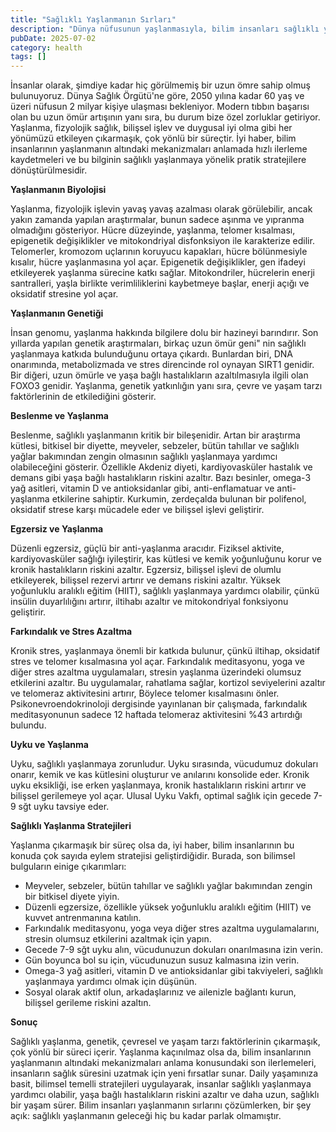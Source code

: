 ```yaml
---
title: "Sağlıklı Yaşlanmanın Sırları"
description: "Dünya nüfusunun yaşlanmasıyla, bilim insanları sağlıklı yaşlanmanın sırlarını çöçözmek için çalışıy..."
pubDate: 2025-07-02
category: health
tags: []
---
```


İnsanlar olarak, şimdiye kadar hiç görülmemiş bir uzun ömre sahip olmuş bulunuyoruz. Dünya Sağlık Örgütü'ne göre, 2050 yılına kadar 60 yaş ve üzeri nüfusun 2 milyar kişiye ulaşması bekleniyor. Modern tıbbın başarısı olan bu uzun ömür artışının yanı sıra, bu durum bize özel zorluklar getiriyor. Yaşlanma, fizyolojik sağlık, bilişsel işlev ve duygusal iyi olma gibi her yönümüzü etkileyen çıkarmaşık, çok yönlü bir süreçtir. İyi haber, bilim insanlarının yaşlanmanın altındaki mekanizmaları anlamada hızlı ilerleme kaydetmeleri ve bu bilginin sağlıklı yaşlanmaya yönelik pratik stratejilere dönüştürülmesidir.

**Yaşlanmanın Biyolojisi**

Yaşlanma, fizyolojik işlevin yavaş yavaş azalması olarak görülebilir, ancak yakın zamanda yapılan araştırmalar, bunun sadece aşınma ve yıpranma olmadığını gösteriyor. Hücre düzeyinde, yaşlanma, telomer kısalması, epigenetik değişiklikler ve mitokondriyal disfonksiyon ile karakterize edilir. Telomerler, kromozom uçlarının koruyucu kapakları, hücre bölünmesiyle kısalır, hücre yaşlanmasına yol açar. Epigenetik değişiklikler, gen ifadeyi etkileyerek yaşlanma sürecine katkı sağlar. Mitokondriler, hücrelerin enerji santralleri, yaşla birlikte verimliliklerini kaybetmeye başlar, enerji açığı ve oksidatif stresine yol açar.

**Yaşlanmanın Genetiği**

İnsan genomu, yaşlanma hakkında bilgilere dolu bir hazineyi barındırır. Son yıllarda yapılan genetik araştırmaları, birkaç uzun ömür geni" nin sağlıklı yaşlanmaya katkıda bulunduğunu ortaya çıkardı. Bunlardan biri, DNA onarımında, metabolizmada ve stres direncinde rol oynayan SIRT1 genidir. Bir diğeri, uzun ömürle ve yaşa bağlı hastalıkların azaltılmasıyla ilgili olan FOXO3 genidir. Yaşlanma, genetik yatkınlığın yanı sıra, çevre ve yaşam tarzı faktörlerinin de etkilediğini gösterir.

**Beslenme ve Yaşlanma**

Beslenme, sağlıklı yaşlanmanın kritik bir bileşenidir. Artan bir araştırma kütlesi, bitkisel bir diyette, meyveler, sebzeler, bütün tahıllar ve sağlıklı yağlar bakımından zengin olmasının sağlıklı yaşlanmaya yardımcı olabileceğini gösterir. Özellikle Akdeniz diyeti, kardiyovasküler hastalık ve demans gibi yaşa bağlı hastalıkların riskini azaltır. Bazı besinler, omega-3 yağ asitleri, vitamin D ve antioksidanlar gibi, anti-enflamatuar ve anti-yaşlanma etkilerine sahiptir. Kurkumin, zerdeçalda bulunan bir polifenol, oksidatif strese karşı mücadele eder ve bilişsel işlevi geliştirir.

**Egzersiz ve Yaşlanma**

Düzenli egzersiz, güçlü bir anti-yaşlanma aracıdır. Fiziksel aktivite, kardiyovasküler sağlığı iyileştirir, kas kütlesi ve kemik yoğunluğunu korur ve kronik hastalıkların riskini azaltır. Egzersiz, bilişsel işlevi de olumlu etkileyerek, bilişsel rezervi artırır ve demans riskini azaltır. Yüksek yoğunluklu aralıklı eğitim (HIIT), sağlıklı yaşlanmaya yardımcı olabilir, çünkü insülin duyarlılığını artırır, iltihabı azaltır ve mitokondriyal fonksiyonu geliştirir.

**Farkındalık ve Stres Azaltma**

Kronik stres, yaşlanmaya önemli bir katkıda bulunur, çünkü iltihap, oksidatif stres ve telomer kısalmasına yol açar. Farkındalık meditasyonu, yoga ve diğer stres azaltma uygulamaları, stresin yaşlanma üzerindeki olumsuz etkilerini azaltır. Bu uygulamalar, rahatlama sağlar, kortizol seviyelerini azaltır ve telomeraz aktivitesini artırır, Böylece telomer kısalmasını önler. Psikonevroendokrinoloji dergisinde yayınlanan bir çalışmada, farkındalık meditasyonunun sadece 12 haftada telomeraz aktivitesini %43 artırdığı bulundu.

**Uyku ve Yaşlanma**

Uyku, sağlıklı yaşlanmaya zorunludur. Uyku sırasında, vücudumuz dokuları onarır, kemik ve kas kütlesini oluşturur ve anılarını konsolide eder. Kronik uyku eksikliği, ise erken yaşlanmaya, kronik hastalıkların riskini artırır ve bilişsel gerilemeye yol açar. Ulusal Uyku Vakfı, optimal sağlık için gecede 7-9 sğt uyku tavsiye eder.

**Sağlıklı Yaşlanma Stratejileri**

Yaşlanma çıkarmaşık bir süreç olsa da, iyi haber, bilim insanlarının bu konuda çok sayıda eylem stratejisi geliştirdiğidir. Burada, son bilimsel bulguların einige çıkarımları:

* Meyveler, sebzeler, bütün tahıllar ve sağlıklı yağlar bakımından zengin bir bitkisel diyete yiyin.
* Düzenli egzersize, özellikle yüksek yoğunluklu aralıklı eğitim (HIIT) ve kuvvet antrenmanına katılın.
* Farkındalık meditasyonu, yoga veya diğer stres azaltma uygulamalarını, stresin olumsuz etkilerini azaltmak için yapın.
* Gecede 7-9 sğt uyku alın, vücudunuzun dokuları onarılmasına izin verin.
* Gün boyunca bol su için, vücudunuzun susuz kalmasına izin verin.
* Omega-3 yağ asitleri, vitamin D ve antioksidanlar gibi takviyeleri, sağlıklı yaşlanmaya yardımcı olmak için düşünün.
* Sosyal olarak aktif olun, arkadaşlarınız ve ailenizle bağlantı kurun, bilişsel gerileme riskini azaltın.

**Sonuç**

Sağlıklı yaşlanma, genetik, çevresel ve yaşam tarzı faktörlerinin çıkarmaşık, çok yönlü bir süreci içerir. Yaşlanma kaçınılmaz olsa da, bilim insanlarının yaşlanmanın altındaki mekanizmaları anlama konusundaki son ilerlemeleri, insanların sağlık süresini uzatmak için yeni fırsatlar sunar. Daily yaşamınıza basit, bilimsel temelli stratejileri uygulayarak, insanlar sağlıklı yaşlanmaya yardımcı olabilir, yaşa bağlı hastalıkların riskini azaltır ve daha uzun, sağlıklı bir yaşam sürer. Bilim insanları yaşlanmanın sırlarını çözümlerken, bir şey açık: sağlıklı yaşlanmanın geleceği hiç bu kadar parlak olmamıştır.
